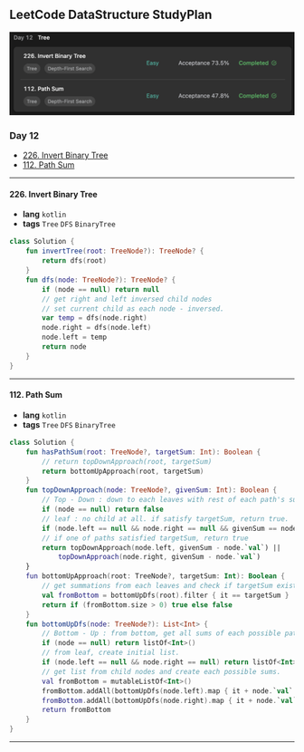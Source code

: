 ## LeetCode DataStructure StudyPlan

<img src="../../assets/leetcode_ds_lv1_day12.png" alt="leetcode_data_structure_level1_day12" style="zoom:50%;" />

### Day 12

- [226. Invert Binary Tree](https://leetcode.com/problems/invert-binary-tree/?envType=study-plan&id=data-structure-i)
- [112. Path Sum](https://leetcode.com/problems/path-sum/?envType=study-plan&id=data-structure-i)

---

#### 226. Invert Binary Tree

- **lang**  `kotlin` 
- **tags** `Tree` `DFS` `BinaryTree`

```kotlin
class Solution {
    fun invertTree(root: TreeNode?): TreeNode? {
        return dfs(root)
    }
    fun dfs(node: TreeNode?): TreeNode? {
        if (node == null) return null
        // get right and left inversed child nodes
        // set current child as each node - inversed.
        var temp = dfs(node.right)
        node.right = dfs(node.left)
        node.left = temp
        return node
    }
}
```

---

#### 112. Path Sum

- **lang**  `kotlin` 
- **tags** `Tree` `DFS` `BinaryTree`

```kotlin
class Solution {
    fun hasPathSum(root: TreeNode?, targetSum: Int): Boolean {
        // return topDownApproach(root, targetSum)
        return bottomUpApproach(root, targetSum)
    }
    fun topDownApproach(node: TreeNode?, givenSum: Int): Boolean {
        // Top - Down : down to each leaves with rest of each path's sum
        if (node == null) return false
        // leaf : no child at all. if satisfy targetSum, return true.
        if (node.left == null && node.right == null && givenSum == node.`val`) return true
        // if one of paths satisfied targetSum, return true
        return topDownApproach(node.left, givenSum - node.`val`) ||
            topDownApproach(node.right, givenSum - node.`val`)
    }
    fun bottomUpApproach(root: TreeNode?, targetSum: Int): Boolean {
        // get summations from each leaves and check if targetSum exist.
        val fromBottom = bottomUpDfs(root).filter { it == targetSum }
        return if (fromBottom.size > 0) true else false
    }
    fun bottomUpDfs(node: TreeNode?): List<Int> {
        // Bottom - Up : from bottom, get all sums of each possible paths.
        if (node == null) return listOf<Int>()
        // from leaf, create initial list.
        if (node.left == null && node.right == null) return listOf<Int>(node.`val`)
        // get list from child nodes and create each possible sums.
        val fromBottom = mutableListOf<Int>()
        fromBottom.addAll(bottomUpDfs(node.left).map { it + node.`val` })
        fromBottom.addAll(bottomUpDfs(node.right).map { it + node.`val` })
        return fromBottom
    }
}
```

---


